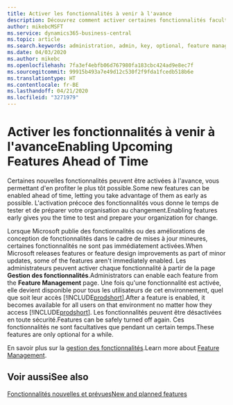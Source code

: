 ```yaml
---
title: Activer les fonctionnalités à venir à l'avance
description: Découvrez comment activer certaines fonctionnalités facultatives avant qu'elles ne deviennent obligatoires.
author: mikebcMSFT
ms.service: dynamics365-business-central
ms.topic: article
ms.search.keywords: administration, admin, key, optional, feature management, early access, preview
ms.date: 04/03/2020
ms.author: mikebc
ms.openlocfilehash: 7fa3ef4ebfb06d767980fa183cbc424ad9e8ec7f
ms.sourcegitcommit: 99915b493a7e49d12c530f2f9fda1fcedb518b6e
ms.translationtype: HT
ms.contentlocale: fr-BE
ms.lasthandoff: 04/21/2020
ms.locfileid: "3271979"
---
```

# <a name="enabling-upcoming-features-ahead-of-time"></a><span data-ttu-id="33e65-103">Activer les fonctionnalités à venir à l'avance</span><span class="sxs-lookup"><span data-stu-id="33e65-103">Enabling Upcoming Features Ahead of Time</span></span>

<span data-ttu-id="33e65-104">Certaines nouvelles fonctionnalités peuvent être activées à l'avance, vous permettant d'en profiter le plus tôt possible.</span><span class="sxs-lookup"><span data-stu-id="33e65-104">Some new features can be enabled ahead of time, letting you take advantage of them as early as possible.</span></span> <span data-ttu-id="33e65-105">L'activation précoce des fonctionnalités vous donne le temps de tester et de préparer votre organisation au changement.</span><span class="sxs-lookup"><span data-stu-id="33e65-105">Enabling features early gives you the time to test and prepare your organization for change.</span></span>

<span data-ttu-id="33e65-106">Lorsque Microsoft publie des fonctionnalités ou des améliorations de conception de fonctionnalités dans le cadre de mises à jour mineures, certaines fonctionnalités ne sont pas immédiatement activées.</span><span class="sxs-lookup"><span data-stu-id="33e65-106">When Microsoft releases features or feature design improvements as part of minor updates, some of the features aren't immediately enabled.</span></span> <span data-ttu-id="33e65-107">Les administrateurs peuvent activer chaque fonctionnalité à partir de la page **Gestion des fonctionnalités**.</span><span class="sxs-lookup"><span data-stu-id="33e65-107">Administrators can enable each feature from the **Feature Management** page.</span></span> <span data-ttu-id="33e65-108">Une fois qu'une fonctionnalité est activée, elle devient disponible pour tous les utilisateurs de cet environnement, quel que soit leur accès [!INCLUDE[prodshort](includes/prodshort.md)].</span><span class="sxs-lookup"><span data-stu-id="33e65-108">After a feature is enabled, it becomes available for all users on that environment no matter how they access [!INCLUDE[prodshort](includes/prodshort.md)].</span></span> <span data-ttu-id="33e65-109">Les fonctionnalités peuvent être désactivées en toute sécurité.</span><span class="sxs-lookup"><span data-stu-id="33e65-109">Features can be safely turned off again.</span></span> <span data-ttu-id="33e65-110">Ces fonctionnalités ne sont facultatives que pendant un certain temps.</span><span class="sxs-lookup"><span data-stu-id="33e65-110">These features are only optional for a while.</span></span>

<span data-ttu-id="33e65-111">En savoir plus sur la [gestion des fonctionnalités](/dynamics365/business-central/dev-itpro/administration/feature-management).</span><span class="sxs-lookup"><span data-stu-id="33e65-111">Learn more about [Feature Management](/dynamics365/business-central/dev-itpro/administration/feature-management).</span></span>  

## <a name="see-also"></a><span data-ttu-id="33e65-112">Voir aussi</span><span class="sxs-lookup"><span data-stu-id="33e65-112">See also</span></span>

[<span data-ttu-id="33e65-113">Fonctionnalités nouvelles et prévues</span><span class="sxs-lookup"><span data-stu-id="33e65-113">New and planned features</span></span>](https://aka.ms/Dynamics365ReleasePlan)  
